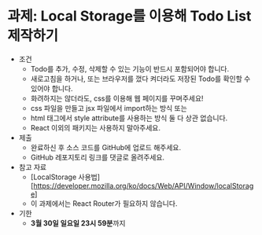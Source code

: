 # 과제: Local Storage를 이용해 Todo List 제작하기

- 조건
    - Todo를 추가, 수정, 삭제할 수 있는 기능이 반드시 포함되어야 합니다.
    - 새로고침을 하거나, 또는 브라우저를 껐다 켜더라도 저장된 Todo를 확인할 수 있어야 합니다.
    - 화려하지는 않더라도, css를 이용해 웹 페이지를 꾸며주세요!
    - css 파일을 만들고 jsx 파일에서 import하는 방식 또는
    - html 태그에서 style attribute를 사용하는 방식 둘 다 상관 없습니다.
    - React 이외의 패키지는 사용하지 말아주세요.
- 제출
    - 완료하신 후 소스 코드를 GitHub에 업로드 해주세요.
    - GitHub 레포지토리 링크를 댓글로 올려주세요.
- 참고 자료
    - [LocalStorage 사용법][https://developer.mozilla.org/ko/docs/Web/API/Window/localStorage]
    - 이 과제에서는 React Router가 필요하지 않습니다.
- 기한
    - **3월 30일 일요일 23시 59분**까지